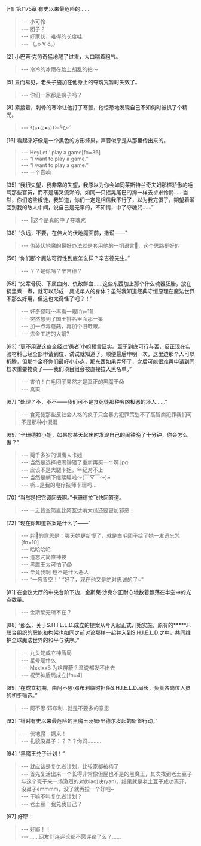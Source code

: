 
[-1] 第1175章 有史以来最危险的……
>--- 小可怜<br>
>--- 团子？<br>
>--- 好家伙，难得的长度哇<br>
>--- （｡ò ∀ ó｡）<br>

[2] 小巴蒂·克劳奇猛地醒了过来，大口喘着粗气。
>--- 冷冷的冰雨在脸上胡乱的拍～<br>

[5] 显而易见，老头子施加在他身上的夺魂咒暂时失效了。
>--- 你们一家都是疯子吗？<br>

[8] 紧接着，刺骨的寒冷让他打了寒颤，他惊恐地发现自己不知何时被扒了个精光。
>--- ٩(๑•̀ω•́๑)۶✄╰ひ╯<br>

[16] 看起来好像是一个黑色的方形蜂巢，声音似乎是从那里传出来的。
>--- HeyLet ’ play a game[fn=36]<br>
>--- “I want to play a game.”<br>
>--- “I want to play a game.”<br>
>--- 一个音响<br>

[35] “我很失望，我非常的失望，我原以为你会如同莱斯特兰奇夫妇那样骄傲的唾骂那些官员，而不是痛哭流涕的，如同一只摇晃尾巴的狗一样去祈求怜悯……当然，你们这些叛徒，我知道，你们一定是相信我不行了，以为我完蛋了，期望着溜回到我的敌人中间，说自己是无辜的，不知情，中了夺魂咒……”
>--- 🤣这个是真的中了夺魂咒<br>

[38] “永远，不要，在伟大的伏地魔面前，撒谎——”
>--- 伪装伏地魔的最好办法就是套用他的一切语言🤔，这个思路挺好的<br>

[56] “你们那个魔法可行性到底怎么样？辛吉德先生。”
>--- ？？是你吗？辛吉德？<br>

[58] “父辈骨灰、下属血肉、仇敌鲜血……这些东西加上那个什么魂器胚胎，放在锅里煮一煮，就可以形成一具成年人的身体？虽然我知道经典守恒原理在魔法世界不那么好用，但这也太奇怪了吧？！”
>--- 好奇怪哦～再看一眼[fn=11]<br>
>--- 突然想到了国王排名里面那一集<br>
>--- 加一点毒蘑菇，再加个旧鞋跟。<br>
>--- 炼金工坊的大锅?<br>

[63] “更不用说这些全经过‘愚者’小姐预言证实。至于到底可行与否，反正现在实验材料已经全部申请到位，试试就知道了。顺便最后申明一次，这里边那个人可以折腾，但那个金杯你们最好小心点，那东西如果弄坏了，之后可能很难再申请到同档次重要物资了——我们项目组会被直接拉入黑名单。”
>--- 害怕！白毛团子果然才是真正的黑魔王😱<br>
>--- 真实<br>

[67] “处理？不，不不——我们可不是食死徒那种穷凶极恶的坏人……”
>--- 食死徒那些反社会人格的疯子只会暴力犯罪策划不了高智商犯罪我们可不是那种小混混<br>

[69] “卡珊德拉小姐，如果您某天起床时发现自己的闹钟晚了十分钟，你会怎么做？”
>--- 两千多岁的训鹰人卡姐<br>
>--- 当然是选择把闹钟砸了重新再买一个啊.jpg<br>
>--- 应该不是大腿卡姐，年纪对不上<br>
>--- 当然是躺下继续睡啦～(￣▽￣～)~<br>
>--- 嘶...是我的电疗技师卡珊吗...<br>

[70] “当然是把它调回去啊。”卡珊德拉飞快回答道。
>--- 一忘皆空简直比阿瓦达啃大瓜还要更加邪恶！<br>

[72] “现在你知道答案是什么了——”
>--- 胖🐔的意思是：哪天她更新慢了，就是白毛团子给了她一发遗忘咒[fn=10]<br>
>--- 哈哈哈哈<br>
>--- 遗忘咒简直神技<br>
>--- 黑魔王太可怕了😱<br>
>--- 毕竟我啊 也不是什么恶人<br>
>--- “一忘皆空！”
“好了，现在他又是绝对忠诚的了~”<br>

[81] 在会议大厅的中央台阶下边，金斯莱·沙克尔正耐心地数着飘荡在半空中的光点数量。
>--- 金斯莱无所不在？<br>

[88] “那么，关于S.H.I.E.L.D.成立的提案从今天起正式开始实施，原有的*****.F.联合组织的职能和构架也如同之前讨论那样一起并入到S.H.I.E.L.D.之中，共同维护全球魔法世界的和平与秩序。”
>--- 九头蛇成立神盾局<br>
>--- 星号是什么<br>
>--- MxxIxxB   为啥屏蔽？章说都发不出去<br>
>--- 祝贺神盾局成立[fn=4]<br>

[89] “在成立初期，由阿不思·邓布利临时担任S.H.I.E.L.D.局长，负责各岗位人员的初步筛选。”
>--- 阿不思·邓布利…就是不要多的意思<br>

[92] “针对有史以来最危险的黑魔王汤姆·里德尔发起的斩首行动。”
>--- 伏地魔：锅来！<br>
>--- 礼貌没鼻子：？？？你妈………<br>

[94] “黑魔王兑子计划！”
>--- 就应该是复仇者计划，比较家都被扬了<br>
>--- 首先复活出来一个长得非常像但屁也不是的黑魔王，其次找到老土豆子与这个壳子来一场激烈的对(biao)决(yan)。结果就是老土豆子成功离开，没鼻子emmmm，没了就再捏一个好吧~<br>
>--- 干嘛不叫复仇者计划？<br>
>--- 老土豆：我兑我自己？<br>

[97] 好耶！
>--- 好耶！！<br>
>--- ……网友们连评论都不愿评论了么？……<br>
